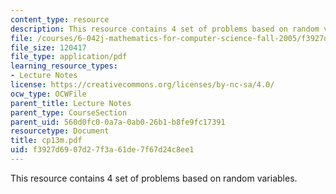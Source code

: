 ```yaml
---
content_type: resource
description: This resource contains 4 set of problems based on random variables.
file: /courses/6-042j-mathematics-for-computer-science-fall-2005/f3927d6907d27f3a61de7f67d24c8ee1_cp13m.pdf
file_size: 120417
file_type: application/pdf
learning_resource_types:
- Lecture Notes
license: https://creativecommons.org/licenses/by-nc-sa/4.0/
ocw_type: OCWFile
parent_title: Lecture Notes
parent_type: CourseSection
parent_uid: 560d0fc0-0a7a-0ab0-26b1-b8fe9fc17391
resourcetype: Document
title: cp13m.pdf
uid: f3927d69-07d2-7f3a-61de-7f67d24c8ee1
---
```

This resource contains 4 set of problems based on random variables.